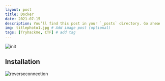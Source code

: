 ```yaml
---
layout: post
title: Docker
date: 2021-07-15
description: You’ll find this post in your `_posts` directory. Go ahead and edit it and re-build the site to see your changes. # Add post description (optional)
img: titlephoto1.jpg # Add image post (optional)
tags: [Tryhackme, CTF] # add tag
---
```




![init]({{site.baseurl}}/assets/img/docker/docker-logo.png)

## Installation
 
 ![reverseconnection]({{site.baseurl}}/assets/img/cholocate.tryhackme/init1.png)
